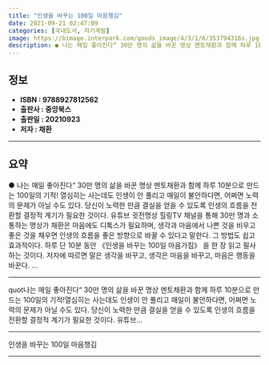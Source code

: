 ```yaml
---
title: "인생을 바꾸는 100일 마음챙김"
date: 2021-09-21 02:47:09
categories: [국내도서, 자기계발]
image: https://bimage.interpark.com/goods_image/4/3/1/6/353794316s.jpg
description: ● 나는 매일 좋아진다“ 30만 명의 삶을 바꾼 명상 멘토채환과 함께 하루 10분으로 만드는 100일의 기적! 열심히는 사는데도 인생이 안 풀리고 매일이 불안하다면, 어쩌면 노력의 문제가 아닐 수도 있다. 당신이 노력한 만큼 결실을 얻을 수 있도록 인생의 흐름을 전환할 결정적 계기가
---
```


## **정보**

- **ISBN : 9788927812562**
- **출판사 : 중앙북스**
- **출판일 : 20210923**
- **저자 : 채환**

------



## **요약**

●  나는 매일 좋아진다“ 30만 명의 삶을 바꾼 명상 멘토채환과 함께 하루 10분으로 만드는 100일의 기적! 열심히는 사는데도 인생이 안 풀리고 매일이 불안하다면, 어쩌면 노력의 문제가 아닐 수도 있다. 당신이 노력한 만큼 결실을 얻을 수 있도록 인생의 흐름을 전환할 결정적 계기가 필요한 것이다. 유튜브 귓전명상 힐링TV 채널을 통해 30만 명과 소통하는 명상가 채환은 마음에도 디톡스가 필요하며, 생각과 마음에서 나쁜 것을 비우고 좋은 것을 채우면 인생의 흐름을 좋은 방향으로 바꿀 수 있다고 말한다. 그 방법도 쉽고 효과적이다. 하루 단 10분 동안 《인생을 바꾸는 100일 마음가짐》 을 한 장 읽고 필사하는 것이다. 저자에 따르면 말은 생각을 바꾸고, 생각은 마음을 바꾸고, 마음은 행동을 바꾼다. ...

------

quot나는 매일 좋아진다“ 30만 명의 삶을 바꾼 명상 멘토채환과 함께 하루 10분으로 만드는 100일의 기적!열심히는 사는데도 인생이 안 풀리고 매일이 불안하다면, 어쩌면 노력의 문제가 아닐 수도 있다. 당신이 노력한 만큼 결실을 얻을 수 있도록 인생의 흐름을 전환할 결정적 계기가 필요한 것이다. 유튜브... 

------


인생을 바꾸는 100일 마음챙김 

------


